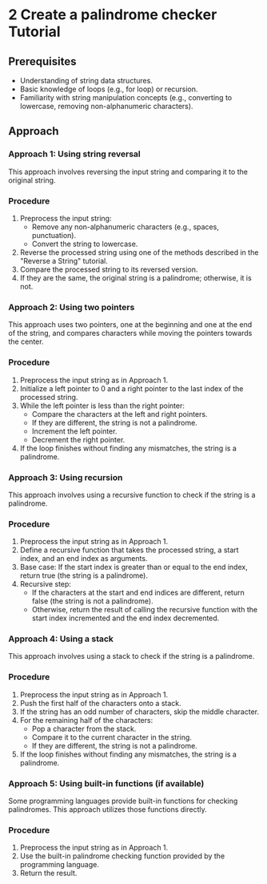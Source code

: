 # 2 Create a palindrome checker Tutorial

## Prerequisites

*   Understanding of string data structures.
*   Basic knowledge of loops (e.g., for loop) or recursion.
*   Familiarity with string manipulation concepts (e.g., converting to lowercase, removing non-alphanumeric characters).

## Approach

### Approach 1: Using string reversal

This approach involves reversing the input string and comparing it to the original string.

### Procedure

1. Preprocess the input string:
    *   Remove any non-alphanumeric characters (e.g., spaces, punctuation).
    *   Convert the string to lowercase.
2. Reverse the processed string using one of the methods described in the "Reverse a String" tutorial.
3. Compare the processed string to its reversed version.
4. If they are the same, the original string is a palindrome; otherwise, it is not.

### Approach 2: Using two pointers

This approach uses two pointers, one at the beginning and one at the end of the string, and compares characters while moving the pointers towards the center.

### Procedure

1. Preprocess the input string as in Approach 1.
2. Initialize a left pointer to 0 and a right pointer to the last index of the processed string.
3. While the left pointer is less than the right pointer:
    *   Compare the characters at the left and right pointers.
    *   If they are different, the string is not a palindrome.
    *   Increment the left pointer.
    *   Decrement the right pointer.
4. If the loop finishes without finding any mismatches, the string is a palindrome.

### Approach 3: Using recursion

This approach involves using a recursive function to check if the string is a palindrome.

### Procedure

1. Preprocess the input string as in Approach 1.
2. Define a recursive function that takes the processed string, a start index, and an end index as arguments.
3. Base case: If the start index is greater than or equal to the end index, return true (the string is a palindrome).
4. Recursive step:
    *   If the characters at the start and end indices are different, return false (the string is not a palindrome).
    *   Otherwise, return the result of calling the recursive function with the start index incremented and the end index decremented.

### Approach 4: Using a stack

This approach involves using a stack to check if the string is a palindrome.

### Procedure

1. Preprocess the input string as in Approach 1.
2. Push the first half of the characters onto a stack.
3. If the string has an odd number of characters, skip the middle character.
4. For the remaining half of the characters:
    *   Pop a character from the stack.
    *   Compare it to the current character in the string.
    *   If they are different, the string is not a palindrome.
5. If the loop finishes without finding any mismatches, the string is a palindrome.

### Approach 5: Using built-in functions (if available)

Some programming languages provide built-in functions for checking palindromes. This approach utilizes those functions directly.

### Procedure

1. Preprocess the input string as in Approach 1.
2. Use the built-in palindrome checking function provided by the programming language.
3. Return the result.
